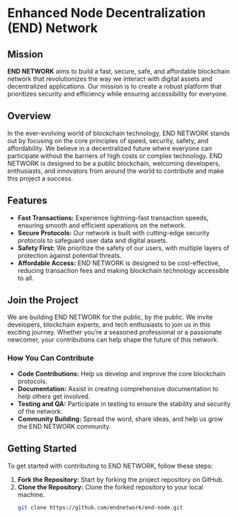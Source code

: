 # Enhanced Node Decentralization (END) Network

## Mission
**END NETWORK** aims to build a fast, secure, safe, and affordable blockchain network that revolutionizes the way we interact with digital assets and decentralized applications. Our mission is to create a robust platform that prioritizes security and efficiency while ensuring accessibility for everyone.

## Overview
In the ever-evolving world of blockchain technology, END NETWORK stands out by focusing on the core principles of speed, security, safety, and affordability. We believe in a decentralized future where everyone can participate without the barriers of high costs or complex technology. END NETWORK is designed to be a public blockchain, welcoming developers, enthusiasts, and innovators from around the world to contribute and make this project a success.

## Features
- **Fast Transactions:** Experience lightning-fast transaction speeds, ensuring smooth and efficient operations on the network.
- **Secure Protocols:** Our network is built with cutting-edge security protocols to safeguard user data and digital assets.
- **Safety First:** We prioritize the safety of our users, with multiple layers of protection against potential threats.
- **Affordable Access:** END NETWORK is designed to be cost-effective, reducing transaction fees and making blockchain technology accessible to all.

## Join the Project
We are building END NETWORK for the public, by the public. We invite developers, blockchain experts, and tech enthusiasts to join us in this exciting journey. Whether you’re a seasoned professional or a passionate newcomer, your contributions can help shape the future of this network.

### How You Can Contribute
- **Code Contributions:** Help us develop and improve the core blockchain protocols.
- **Documentation:** Assist in creating comprehensive documentation to help others get involved.
- **Testing and QA:** Participate in testing to ensure the stability and security of the network.
- **Community Building:** Spread the word, share ideas, and help us grow the END NETWORK community.

## Getting Started
To get started with contributing to END NETWORK, follow these steps:

1. **Fork the Repository:** Start by forking the project repository on GitHub.
2. **Clone the Repository:** Clone the forked repository to your local machine.
   ```bash
   git clone https://github.com/endnetwork/end-node.git
